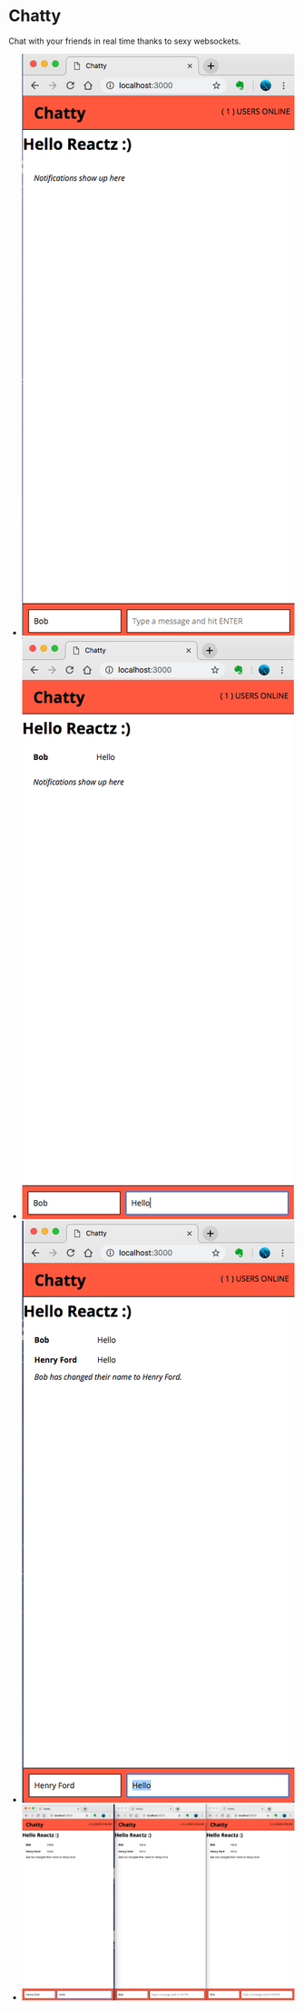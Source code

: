 # Chatty

Chat with your friends in real time thanks to sexy websockets.


* !["Chatty-Home-1"](https://github.com/booksftw/Chatty-react-websockets/blob/master/docs/Chatty-Home-1.png)
* !["Chatty-Bob-Hello-2"](https://github.com/booksftw/Chatty-react-websockets/blob/master/docs/Chatty-Bob-Hello-2.png)
* !["Chatty-HenryFord-Hello-3"](https://github.com/booksftw/Chatty-react-websockets/blob/master/docs/Chatty-HenryFord-Hello-3.png)
* !["Chatty-Chatroom-4"](https://github.com/booksftw/Chatty-react-websockets/blob/master/docs/Chatty-Chatroom-4.png)
